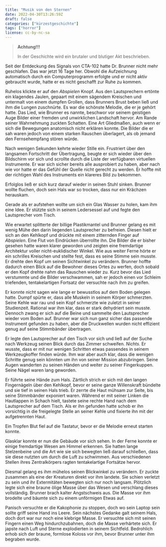 ```yaml
---
title: "Musik von den Sternen"
date: 2022-04-30T13:26:59Z
draft: false
categories: ["kürzestgeschichte"]
tags: ["horror"]
license: cc-by-nc-sa
---
```


> **Achtung!!!**
>
> In der Geschichte wird ein brutaler und blutiger Akt beschrieben.

Seit der Entdeckung des Signals von CTA-102 hatte Dr. Brunner nicht mehr geschlafen. Das war jetzt 16 Tage her. Obwohl die Aufzeichnung automatisch durch ein Computerprogramm erfolgte und er nicht aktiv gebraucht wurde, hatte er es nicht geschafft zur Ruhe zu kommen.

Ruhelos klickte er auf den *Abspielen* Knopf. Aus den Lautsprechern ertönte ein klagendes Jaulen, gepaart mit einem sägendem Kreischen und untermalt von einem dumpfen Grollen, dass Brunners Brust beben ließ und ihm die Lungen zuschnürte. Es war die schönste Melodie, die er je gehört hatte. Das Lied, wie Brunner es nannte, beschwor vor seinem geistigen Auge Bilder einer fremden und unwirklichen Landschaft hervor. Am Rande seiner Wahrnehmung zuckten Schatten. Eine Art Gliedmaßen, auch wenn er sich die Bewegungen anatomisch nicht erklären konnte. Die Bilder die er sah waren jedoch von einem starken Rauschen überlagert, als ob jemand den Fernsehempfang stören würde.

Nach wenigen Sekunden kehrte wieder Stille ein. Frustriert über den langsamen Fortschritt der Übertragung, beugte er sich wieder über den Bildschirm vor sich und scrollte durch die Liste der verfügbaren virtuellen Instrumente. Er war sich sicher bereits alle ausprobiert zu haben, aber nach wie vor hatte er das Gefühl der Quelle nicht gerecht zu werden. Er hoffte mit der richtigen Wahl des Instruments ein klareres Bild zu bekommen.

Erfolglos ließ er sich kurz darauf wieder in seinen Stuhl sinken. Brunner wollte fluchen, doch sein Hals war so trocken, dass nur ein Krächzen herauskam.

Gerade als er aufstehen wollte um sich ein Glas Wasser zu holen, kam ihm eine Idee. Er stützte sich in seinem Ledersessel auf und fegte den Lautsprecher vom Tisch.

Wie erwartet splitterte der billige Plastikmantel und Brunner gelang es mit wenig Mühe den darin liegenden Lautsprecher zu befreien. Diesen hielt er sich an den Kehlkopf und drückte mit einem zitternden Finger auf *Abspielen*. Eine Flut von Eindrücken überrollte ihn. Die Bilder die er bisher gesehen hatte waren klarer geworden und zeigten eine fremdartige Architektur voller nicht-euklidischer Winkel. Wie aus weiter Ferne hörte er ein schrilles Kreischen und stellte fest, dass es seine Stimme sein musste. Er drehte den Kopf um seinen Sichtwinkel zu verändern. Brunner hoffte dadurch einen Blick auf die Bewohner dieses Ortes zu werfen, doch sobald er den Kopf drehte nahm das Rauschen wieder zu. Kurz bevor das Lied verstummte und die Bilder verschwammen, sah er jedoch einen vor Schleim triefenden, tentakelartigen Fortsatz der versuchte nach ihm zu greifen.

Er konnte nicht sagen wie lange er bewusstlos auf dem Boden gelegen hatte. Dumpf spürte er, dass alle Muskeln in seinem Körper schmerzten. Seine Kehle war rau und sein Kopf schmerzte wie zuletzt in seiner Studienzeit. Rational war ihm klar, dass er stark dehydriert sein musste. Dennoch zwang er sich auf die Beine und sammelte den Lautsprecher wieder vom Boden auf. Brunner war sich nun ganz sicher das passende Instrument gefunden zu haben, aber die Druckwellen wurden nicht effizient genug auf seine Stimmbänder übertragen.

Er legte den Lautsprecher auf den Tisch vor sich und ließ auf der Suche nach Werkzeug seinen Blick durch das Zimmer schweifen. *Nichts*. Er wusste, dass er mit nur wenigen Schritten etwas passendes in seinem Werkzeugkoffer finden würde. Ihm war aber auch klar, dass die wenigen Schritte genug sein könnten um ihn von seiner Mission abzubringen. Seine Augen wanderten zu seinen Händen und weiter zu seiner Fingerkuppen. Seine Nägel waren lang geworden.

Er führte seine Hände zum Hals. Zärtlich strich er sich mit den langen Fingernägeln über den Kehlkopf, bevor er seine ganze Willenskraft bündelte und sie tief in seinen Hals trieb. Er zerrte die Haut mühsam zur Seite, bis seine Stimmbänder exponiert waren. Während er mit seiner Linken die Hautlappen in Schach hielt, tastete seine rechte Hand nach dem Lautsprecher auf dem Tisch. Als er ihn gefunden hatte schob er ihn vorsichtig in die freigelegte Stelle an seiner Kehle und fixierte ihn mit der aufgetrennten Haut.

Ein Tropfen Blut fiel auf die Tastatur, bevor er die Melodie erneut starten konnte.

Glasklar konnte er nun die Gebäude vor sich sehen. In der Ferne konnte er einige fremdartige Wesen am Himmel erkennen. Sie hatten lange Stelzenbeine und die Art wie sie sich bewegten ließ darauf schließen, dass sie diese nutzten um durch die Luft zu schwimmen. Aus verschiedenen Stellen ihres Zentralkörpers ragten tentakelartige Fortsätze hervor.

Diesmal gelang es ihm mühelos seinen Blickwinkel zu verändern. Er zuckte zusammen als eine der Kreaturen direkt vor ihm landete. Sie schien verletzt zu sein und ihr Extermitäten bewegten sich nur noch langsam. Plötzlich legte sich eine braune ölige Masse über das Wesen und verschlang dieses vollständig. Brunner brach kalter Angstschweis aus. Die Masse vor ihm brodelte und bäumte sich zu einem unförmigen Etwas auf.

Panisch versuchte er die Kakophonie zu stoppen, doch wo sein Laptop sein sollte griff seine Hand ins Leere. Sein nächstes Gedanke galt seinem Hals, doch dort war nur noch eine klebrige Masse. Er versuchte sich mit seinen Fingern einen Weg hindurchzubahnen, doch die Masse verhärtete sich. Er japste nach Luft und Sterne explodierten in seinem Sichtfeld. Bedrohlich erhob sich der braune, formlose Koloss vor ihm, bevor Brunner unter ihm begraben wurde.
